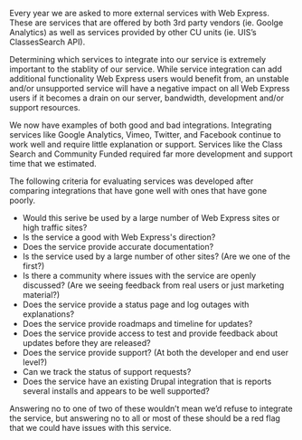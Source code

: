 Every year we are asked to more external services with Web Express. These are services that are offered by both 3rd party vendors (ie. Goolge Analytics) as well as services provided by other CU units (ie. UIS’s ClassesSearch API).  

Determining which services to integrate into our service is extremely important to the stablity of our service.  While service integration can add additional functionality Web Express users would benefit from, an unstable and/or unsupported service will have a negative impact on all Web Express users if it becomes a drain on our server, bandwidth, development and/or support resources.  

We now have examples of both good and bad integrations.  Integrating services like Google Analytics, Vimeo, Twitter, and Facebook continue to work well and require little explanation or support.  Services like the Class Search and Community Funded required far more development and support time that we estimated.

The following criteria for evaluating services was developed after comparing integrations that have gone well with ones that have gone poorly.  

* Would this serive be used by a large number of Web Express sites or high traffic sites?
* Is the service a good with Web Express's direction? 
* Does the service provide accurate documentation?
* Is the service used by a large number of other sites? (Are we one of the first?)
* Is there a community where issues with the service are openly discussed?  (Are we seeing feedback from real users or just marketing material?)
* Does the service provide a status page and log outages with explanations?
* Does the service provide roadmaps and timeline for updates?
* Does the service provide access to test and provide feedback about updates before they are released?
* Does the service provide support?  (At both the developer and end user level?)
* Can we track the status of support requests?
* Does the service have an existing Drupal integration that is reports several installs and appears to be well supported?

Answering no to one of two of these wouldn’t mean we’d refuse to integrate the service, but answering no to all or most of these should be a red flag that we could have issues with this service.
